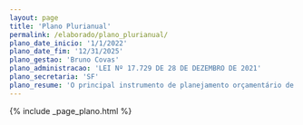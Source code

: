 ```yaml
---
layout: page
title: 'Plano Plurianual'
permalink: /elaborado/plano_plurianual/
plano_date_inicio: '1/1/2022'
plano_date_fim: '12/31/2025'
plano_gestao: 'Bruno Covas'
plano_administracao: 'LEI Nº 17.729 DE 28 DE DEZEMBRO DE 2021'
plano_secretaria: 'SF'
plano_resume: 'O principal instrumento de planejamento orçamentário de médio prazo do Governo Municipal é o Plano Plurianual (PPA). Ele define as diretrizes, os objetivos e as metas da administração pública federal, contemplando as despesas de capital (como, por exemplo, os investimentos) e outras delas decorrentes, além daquelas relativas aos programas de duração continuada. O PPA é estabelecido por lei, com vigência de quatro anos. Ele se inicia no segundo ano de mandato de um presidente e se prolonga até o final do primeiro ano do mandato de seu sucessor.'
---
```

<div>
{% include _page_plano.html %}
</div>
